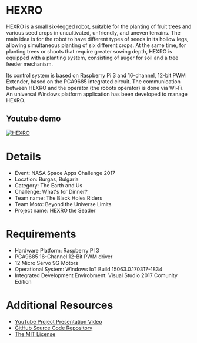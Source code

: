 # HEXRO
HEXRO is a small six-legged robot, suitable for the planting of fruit trees and various seed crops in uncultivated, unfriendly, and uneven terrains. The main idea is for the robot to have different types of seeds in its hollow legs, allowing simultaneous planting of six different crops. At the same time, for planting trees or shoots that require greater sowing depth, HEXRO is equipped with a planting system, consisting of auger for soil and a tree feeder mechanism.

Its control system is based on Raspberry Pi 3 and 16-channel, 12-bit PWM Extender, based on the PCA9685 integrated circuit. The communication between HEXRO and the operator (the robots operator) is done via Wi-Fi. An universal Windows platform application has been developed to manage HEXRO.

## Youtube demo
[![HEXRO](http://img.youtube.com/vi/5N7MKJsepZA/0.jpg)](https://www.youtube.com/watch?v=5N7MKJsepZA)

# Details
* Event: NASA Space Apps Challenge 2017
* Location: Burgas, Bulgaria
* Category: The Earth and Us
* Challenge: What's for Dinner?
* Team name: The Black Holes Riders
* Team Moto: Beyond the Universe Limits
* Project name: HEXRO the Seader

# Requirements
* Hardware Platform: Raspberry PI 3
* PCA9685 16-Channel 12-Bit PWM driver
* 12 Micro Servo 9G Motors 
* Operational System: Windows IoT Build 15063.0.170317-1834
* Integrated Development Envirobment: Visual Studio 2017 Comunity Edition

# Additional Resources
* [YouTube Project Presentation Video](https://youtu.be/5N7MKJsepZA)
* [GitHub Source Code Repository](https://github.com/dimitarminchev/HEXRO.git)
* [The MIT License](https://opensource.org/licenses/MIT)
